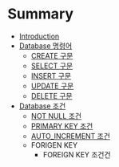 # Summary

* [Introduction](README.md)
* [Database 명령어](chapter1.md)
   * [CREATE 구문](create.md)
   * [SELECT 구문](select.md)
   * [INSERT 구문](insert.md)
   * [UPDATE 구문](update.md)
   * [DELETE 구문](delete.md)
* [Database 조건](database_option.md)
   * [NOT NULL 조건](not_null_option.md)
   * [PRIMARY KEY 조건](primary_key_option.md)
   * [AUTO_INCREMENT 조건](autoincrement_option.md)
   * FORIGEN KEY
       * FOREIGN KEY 조건건

